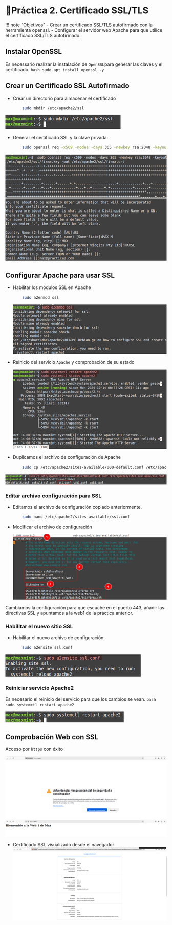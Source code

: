 # 📘Práctica 2. Certificado SSL/TLS
!!! note "Objetivos"
    - Crear un certificado SSL/TLS autofirmado con la herramienta openssl.
    - Configurar el servidor web Apache para que utilice el certificado SSL/TLS autofirmado.
  
## Instalar OpenSSL
Es necessario realizar la instalación de `OpenSSL`para generar las claves y el certificado.
     ```bash
        sudo apt install openssl -y
     ```

## Crear un Certificado SSL Autofirmado
- Crear un directorio para almacenar el certificado
    ```bash
        sudo mkdir /etc/apache2/ssl
    ```
![Creación directorio para guardar certificados](image-16.png)

- Generar el certificado SSL y la clave privada:
    ```bash
        sudo openssl req -x509 -nodes -days 365 -newkey rsa:2048 -keyout /etc/apache2/ssl/firma.key -out /etc/apache2/ssl/firma.crt
    ```
![Generación del certificado SSL](image-17.png)
![Relleno de datos del certificado SSL](image-18.png)

## Configurar Apache para usar SSL
- Habilitar los módulos SSL en Apache
    ```bash
        sudo a2enmod ssl
    ```

    ![Habilitar modúlo ssl de Apache](image-19.png)

- Reinicio del servicio `Apache` y comprobación de su estado

    ![Reinicio y estado del servicio Apache](image-21.png)

- Duplicamos el archivo de configuración de Apache
    ```bash
        sudo cp /etc/apache2/sites-available/000-default.conf /etc/apache2/sites-available/ssl.conf
    ```
![Archivo de configuración del host para SSL](image-23.png)
### Editar archivo configuración para SSL
- Editamos el archivo de configuración copiado anteriormente.
    ```bash
        sudo nano /etc/apache2/sites-available/ssl.conf
    ```

- Modificar el archivo de configuración
  
  ![Archivo ssl.conf modificado](image-25.png)

Cambiamos la configuración para que escuche en el puerto 443, añadir las directivas SSL y apuntamos a la web1 de la práctica anterior. 
### Habilitar el nuevo sitio SSL
- Habilitar el nuevo archivo de configuración
    ```bash
        sudo a2ensite ssl.conf
    ```
![Archivo ssl.conf habilitado](image-26.png)

### Reiniciar servicio Apache2
Es necesario el reinicio del servicio para que los cambios se vean.
    ```bash
        sudo systemctl restart apache2
    ```

![Reinicio del servicio Apache](image-27.png)


## Comprobación Web con SSL
Acceso por `https` con éxito

![Ventana de aviso](image-28.png)
![Contenido de la web](image-29.png)

- Certificado SSL visualizado desde el navegador
![Certificado SSL autofirmado](image-30.png)